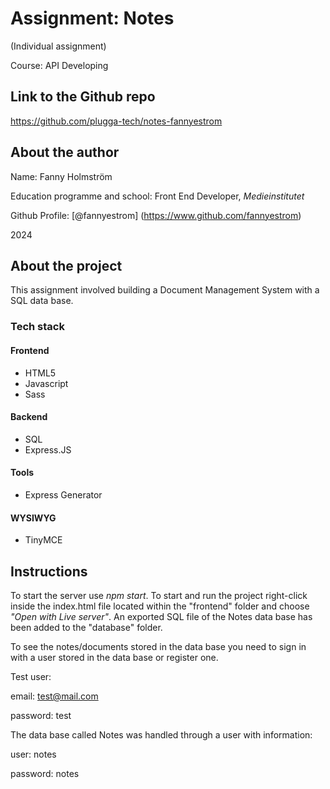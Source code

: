 # Assignment: Notes

(Individual assignment)

Course: API Developing


## Link to the Github repo
https://github.com/plugga-tech/notes-fannyestrom

## About the author
Name: Fanny Holmström

Education programme and school: Front End Developer, *Medieinstitutet*

Github Profile: [@fannyestrom] (https://www.github.com/fannyestrom)

2024

## About the project

This assignment involved building a Document Management System with a SQL data base.

### Tech stack

#### Frontend
- HTML5
- Javascript
- Sass

#### Backend
- SQL
- Express.JS

#### Tools
- Express Generator

#### WYSIWYG
- TinyMCE

## Instructions
To start the server use *npm start*. To start and run the project right-click inside the index.html file located within the "frontend" folder and choose *"Open with Live server"*. An exported SQL file of the Notes data base has been added to the "database" folder. 

To see the notes/documents stored in the data base you need to sign in with a user stored in the data base or register one. 

Test user:

email: test@mail.com

password: test

The data base called Notes was handled through a user with information:

user: notes

password: notes
